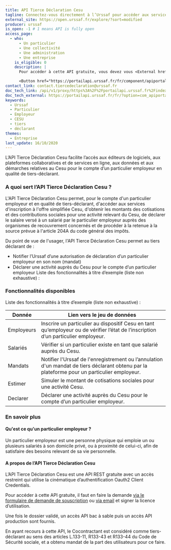 ```yaml
---
title: API Tierce Déclaration Cesu
tagline: Connectez-vous directement à l’Urssaf pour accéder aux services du Cesu pour le compte d’un particulier employeur en tant que tiers-déclarant
external_site: https://open.urssaf.fr/explore/?sort=modified
producer: urssaf
is_open: -1 # 1 means API is fully open
access_page:
  - who:
      - Un particulier
      - Une collectivité
      - Une administration
      - Une entreprise
    is_eligible: 0
    description: |
      Pour accéder à cette API gratuite, vous devez vous <External href="https://portailapi.urssaf.fr/connexion">créer un compte</External> puis en faire la demande via le formulaire de demande de souscription et signer la licence d’utilisation.

      <Button href="https://portailapi.urssaf.fr/fr/component/apiportal/registration">Se créer un compte sur le portail Urssaf et remplir une demande</Button>
contact_link: contact.tiercedeclaration@urssaf.fr
doc_tech_link: /api/v1/proxy/https%3A%2F%2Fportailapi.urssaf.fr%2Findex.php%3Foption%3Dcom_apiportal%26view%3Ddefinition%26managerId%3D1%26menuId%3D181%26format%3Draw%26stateReturn%3DL2ZyLz9JdGVtaWQ9MTgxJmFwaUlkPTA1Zjk1MjFmLTI1YWMtNGU0OC04ZjkzLTQ0N2E2NmJmNGFhMCZhcGlOYW1lPUFQSSUyMFRpZXJjZSUyMERlY2xhcmF0aW9uJTIwQ0VTVSZhcGlWZXJzaW9uPTEuMC4wJmFwaXRhYj10ZXN0cyZtYW5hZ2VySWQ9MSZtZW51SWQ9MTgxJm9wdGlvbj1jb21fYXBpcG9ydGFsJnJlbmRlclRvb2w9MiZ0eXBlPXJlc3QmdXNhZ2U9YXBpJnZpZXc9YXBpdGVzdGVy%26path%3D%252Fdiscovery%252Fswagger%252Fapi%252Fid%252F05f9521f-25ac-4e48-8f93-447a66bf4aa0%253FswaggerVersion%253D2.0%2526filename%253DAPI%252520Tierce%252520Declaration%252520CESU.json%2526extensions%253Dfalse
doc_tech_external: https://portailapi.urssaf.fr/fr/?option=com_apiportal&view=apitester&usage=api&a%20piName=API%20Tierce%20Declaration%20CESU&sn=API%20Tierce%20Declaration%%2020CESU&Itemid=181&apitab=tests&tab=&apiId=05f9521f-25ac-4e48-8f93-447a66bf4aa0&menuId=181&apiVersion=1.0.0&managerId=1&renderTool=2&type=rest
keywords:
  - Urssaf
  - Particulier
  - Employeur
  - CESU
  - tiers
  - déclarant
themes:
  - Entreprise
last_update: 16/10/2020
---
```


L’API Tierce Déclaration Cesu facilite l’accès aux éditeurs de logiciels, aux plateformes collaboratives et de services en ligne, aux données et aux démarches relatives au Cesu pour le compte d’un particulier employeur en qualité de tiers-déclarant.


### A quoi sert l’API Tierce Déclaration Cesu ?

L'API Tierce Déclaration Cesu permet, pour le compte d'un particulier employeur et en qualité de tiers-déclarant, d'accéder aux services d'inscription à l'offre simplifiée Cesu, d'obtenir les montants des cotisations et des contributions sociales pour une activité relevant du Cesu, de déclarer le salaire versé à un salarié par le particulier employeur auprès des organismes de recouvrement concernés et de procéder à la retenue à la source prévue à l'article 204A du code général des impôts.

Du point de vue de l'usager, l'API Tierce Déclaration Cesu permet au tiers déclarant de :

- Notifier l’Urssaf d’une autorisation de déclaration d’un particulier employeur en son nom (mandat)
- Déclarer une activité auprès du Cesu pour le compte d’un particulier employeur Liste des fonctionnalités à titre d’exemple (liste non exhaustive) :

### Fonctionnalités disponibles

Liste des fonctionnalités à titre d’exemple (liste non exhaustive) :

| Donnée     | Lien vers le jeu de données                                                                                                                  |
| ---------- | -------------------------------------------------------------------------------------------------------------------------------------------- |
| Employeurs | Inscrire un particulier au dispositif Cesu en tant qu’employeur ou de vérifier l’état de l’inscription d’un particulier employeur.           |
| Salariés   | Vérifier si un particulier existe en tant que salarié auprès du Cesu.                                                                        |
| Mandats    | Notifier l'Urssaf de l'enregistrement ou l’annulation d'un mandat de tiers déclarant obtenu par la plateforme pour un particulier employeur. |
| Estimer    | Simuler le montant de cotisations sociales pour une activité Cesu.                                                                           |
| Declarer   | Déclarer une activité auprès du Cesu pour le compte d’un particulier employeur.                                                              |

### En savoir plus

#### Qu'est ce qu'un particulier employeur ?

Un particulier employeur est une personne physique qui emploie un ou plusieurs salariés à son domicile privé, ou à proximité de celui-ci, afin de satisfaire des besoins relevant de sa vie personnelle.

#### A propos de l’API Tierce Déclaration Cesu

L’API Tierce Déclaration Cesu est une API REST gratuite avec un accès restreint qui utilise la cinématique d’authentification Oauth2 Client Credentials.

Pour accéder à cette API gratuite, il faut en faire la demande [via le formulaire de demande de souscription](https://portailapi.urssaf.fr/fr/component/apiportal/registration) ou [via email](mailto:contact.tiercedeclaration@urssaf.fr) et signer la licence d’utilisation.

Une fois le dossier validé, un accès API bac à sable puis un accès API production sont fournis.

En ayant recours à cette API, le Cocontractant est considéré comme tiers-déclarant au sens des articles L.133-11, R133-43 et R133-44 du Code de Sécurité sociale, et a obtenu mandat de la part des utilisateurs pour ce faire.
